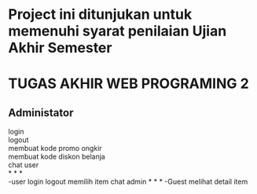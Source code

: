 # Project ini ditunjukan untuk memenuhi syarat penilaian Ujian Akhir Semester
TUGAS AKHIR WEB PROGRAMING 2
=====================================
## Administator
  login<br>
  logout<br>
  membuat kode promo ongkir<br>
  membuat kode diskon belanja<br>
  chat user<br>
  *
  *
  *
  <br>
-user
  login
  logout
  memilih item
  chat admin
  *
  *
  *
-Guest 
  melihat detail item
